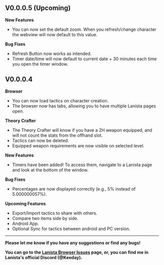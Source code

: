 ## V0.0.0.5 (Upcoming)

**New Features**
- You can now set the default zoom. When you refresh/change character the webview will now default to this value.

**Bug Fixes**
- Refresh Button now works as intended.
- Timer date/time will now default to current date + 30 minutes each time you open the timer window.

## V0.0.0.4

**Browser**
- You can now load tactics on character creation.
- The browser now has tabs, allowing you to have multiple Lanista pages open.


**Theory Crafter**
- The Theory Crafter will know if you have a 2H weapon equipped, and will not count the stats from the offhand slot.
- Tactics can now be deleted.
- Equipped weapon requirements are now visible on selected level.


**New Features**
- Timers have been added! To access them, navigate to a Lanista page and look at the bottom of the window.


**Bug Fixes**
- Percentages are now displayed correctly (e.g., 5% instead of 5.000000057%).

**Upcoming Features**
- Export/Import tactics to share with others.
- Compare two items side by side.
- Android App.
- Optional Sync for tactics between android and PC version.

** **

**Please let me know if you have any suggestions or find any bugs!**

**You can go to the [Lanista Browser Issues](https://github.com/keeday/LanistaBrowser/issues) page, or, you can find me in Lanista's official Discord (@Keeday).**
